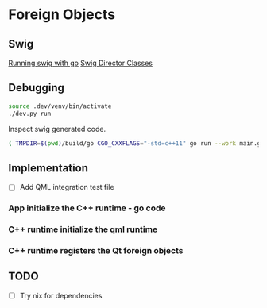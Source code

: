 # Foreign Objects

## Swig

[Running swig with go](https://www.swig.org/Doc4.0/Go.html#Go_running_swig)
[Swig Director Classes](https://www.swig.org/Doc4.0/Go.html#Go_director_classes)

## Debugging

```sh
source .dev/venv/bin/activate
./dev.py run
```

Inspect swig generated code.

```sh
( TMPDIR=$(pwd)/build/go CGO_CXXFLAGS="-std=c++11" go run --work main.go )
```

## Implementation

- [ ] Add QML integration test file

### App initialize the C++ runtime - go code

### C++ runtime initialize the qml runtime

### C++ runtime registers the Qt foreign objects

## TODO

- [ ] Try nix for dependencies